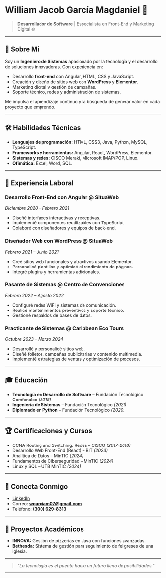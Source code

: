 # William Jacob García Magdaniel 🚀

> **Desarrollador de Software** | Especialista en Front-End y Marketing Digital 🌐

---

## 🌟 Sobre Mí

Soy un **Ingeniero de Sistemas** apasionado por la tecnología y el desarrollo de soluciones innovadoras. Con experiencia en:

- Desarrollo **front-end** con Angular, HTML, CSS y JavaScript.
- Creación y diseño de sitios web con **WordPress** y **Elementor**.
- Marketing digital y gestión de campañas.
- Soporte técnico, redes y administración de sistemas.

Me impulsa el aprendizaje continuo y la búsqueda de generar valor en cada proyecto que emprendo.

---

## 🛠️ Habilidades Técnicas

- **Lenguajes de programación:** HTML, CSS3, Java, Python, MySQL, TypeScript.
- **Frameworks y herramientas:** Angular, React, WordPress, Elementor.
- **Sistemas y redes:** CISCO Meraki, Microsoft IMAP/POP, Linux.
- **Ofimática:** Excel, Word, SQL.

---

## 📂 Experiencia Laboral

### Desarrollo Front-End con Angular @ SituaWeb  
_Diciembre 2020 – Febrero 2021_
- Diseñé interfaces interactivas y receptivas.
- Implementé componentes reutilizables con TypeScript.
- Colaboré con diseñadores y equipos de back-end.

### Diseñador Web con WordPress @ SituaWeb  
_Febrero 2021 – Junio 2021_
- Creé sitios web funcionales y atractivos usando Elementor.
- Personalicé plantillas y optimicé el rendimiento de páginas.
- Integré plugins y herramientas adicionales.

### Pasante de Sistemas @ Centro de Convenciones  
_Febrero 2022 – Agosto 2022_
- Configuré redes WiFi y sistemas de comunicación.
- Realicé mantenimientos preventivos y soporte técnico.
- Gestioné respaldos de bases de datos.

### Practicante de Sistemas @ Caribbean Eco Tours  
_Octubre 2023 – Marzo 2024_
- Desarrollé y personalicé sitios web.
- Diseñé folletos, campañas publicitarias y contenido multimedia.
- Implementé estrategias de ventas y optimización de procesos.

---

## 🎓 Educación

- **Tecnología en Desarrollo de Software** – Fundación Tecnológico Comfenalco _(2018)_
- **Ingeniería de Sistemas** – Fundación Tecnológico _(2021)_
- **Diplomado en Python** – Fundación Tecnológico _(2020)_

---

## 🏆 Certificaciones y Cursos

- CCNA Routing and Switching: Redes – CISCO _(2017-2018)_
- Desarrollo Web Front-End (React) – BIT _(2023)_
- Analítica de Datos – MinTIC _(2024)_
- Fundamentos de Ciberseguridad – MinTIC _(2024)_
- Linux y SQL – UTB MinTIC _(2024)_

---

## 🔗 Conecta Conmigo

- [LinkedIn](http://www.linkedin.com/in/william-jacob-garcia-magdaniel-9a4384198)  
- Correo: **wgarciam07@gmail.com**  
- Teléfono: **(300) 629-8313**

---

## 🚀 Proyectos Académicos

- **INNOVA:** Gestión de pizzerías en Java con funciones avanzadas.
- **Bethesda:** Sistema de gestión para seguimiento de feligreses de una iglesia.

---

> _"La tecnología es el puente hacia un futuro lleno de posibilidades."_

---
